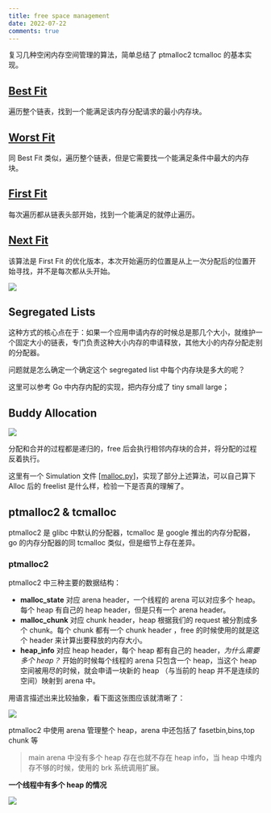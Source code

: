 ```yaml
---
title: free space management
date: 2022-07-22
comments: true
---
```


复习几种空闲内存空间管理的算法，简单总结了 ptmalloc2 tcmalloc 的基本实现。

<!--more-->

## [Best Fit](https://www.geeksforgeeks.org/program-for-best-fit-algorithm-in-memory-management-using-linked-list/?ref=rp)

遍历整个链表，找到一个能满足该内存分配请求的最小内存块。

## [Worst Fit](https://www.geeksforgeeks.org/worst-fit-allocation-in-operating-systems/)

同 Best Fit 类似，遍历整个链表，但是它需要找一个能满足条件中最大的内存块。

## [First Fit](https://www.geeksforgeeks.org/program-first-fit-algorithm-memory-management/?ref=rp)

每次遍历都从链表头部开始，找到一个能满足的就停止遍历。

## [Next Fit](https://www.geeksforgeeks.org/program-for-next-fit-algorithm-in-memory-management/?ref=lbp)

该算法是 First Fit 的优化版本，本次开始遍历的位置是从上一次分配后的位置开始寻找，并不是每次都从头开始。

![](https://s2.loli.net/2022/07/20/cLth1UAKdCnXzwi.png)



## Segregated Lists

这种方式的核心点在于：如果一个应用申请内存的时候总是那几个大小，就维护一个固定大小的链表，专门负责这种大小内存的申请释放，其他大小的内存分配走别的分配器。

问题就是怎么确定一个确定这个 segregated list 中每个内存块是多大的呢？

这里可以参考 Go 中内存内配的实现，把内存分成了 tiny small large；

## Buddy Allocation

![](https://s2.loli.net/2022/07/20/3AHSUYG5gPD1izw.png)

分配和合并的过程都是递归的，free 后会执行相邻内存块的合并，将分配的过程反着执行。



这里有一个 Simulation 文件 [[malloc.py](https://github.com/remzi-arpacidusseau/ostep-homework/tree/master/vm-freespace)]，实现了部分上述算法，可以自己算下 Alloc 后的 freelist 是什么样，检验一下是否真的理解了。



## ptmalloc2 & tcmalloc

ptmalloc2 是 glibc 中默认的分配器，tcmalloc 是 google 推出的内存分配器，go 的内存分配器的同 tcmalloc 类似，但是细节上存在差异。

### ptmalloc2

ptmalloc2 中三种主要的数据结构：

- **malloc_state** 对应 arena header，一个线程的 arena 可以对应多个 heap。每个 heap 有自己的 heap header，但是只有一个 arena header。
- **malloc_chunk** 对应 chunk header，heap 根据我们的 request 被分割成多个 chunk。每个 chunk 都有一个 chunk header ，free 的时候使用的就是这个 header 来计算出要释放的内存大小。
- **heap_info** 对应 heap header，每个 heap 都有自己的 header，*为什么需要多个 heap？* 开始的时候每个线程的 arena 只包含一个 heap，当这个 heap 空间被用尽的时候，就会申请一块新的 heap （与当前的 heap 并不是连续的空间）映射到 arena 中。

用语言描述出来比较抽象，看下面这张图应该就清晰了：

![](https://s2.loli.net/2022/07/22/kife1JDTPlSa9vZ.png)

ptmalloc2 中使用 arena 管理整个 heap，arena 中还包括了 fasetbin,bins,top chunk 等

> main arena 中没有多个 heap 存在也就不存在 heap info，当 heap 中堆内存不够的时候，使用的 brk 系统调用扩展。

**一个线程中有多个 heap 的情况**

![](https://s2.loli.net/2022/07/22/HfcCz96KSabvNJR.png)